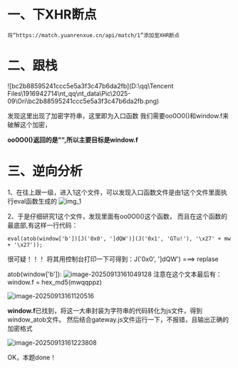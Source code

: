 # 一、下XHR断点
    将“https://match.yuanrenxue.cn/api/match/1”添加至XHR断点

# 二、跟栈

![bc2b88595241ccc5e5a3f3c47b6da2fb](D:\qq\Tencent Files\1916942714\nt_qq\nt_data\Pic\2025-09\Ori\bc2b88595241ccc5e5a3f3c47b6da2fb.png)

发现这里出现了加密字符串，这里即为入口函数
我们需要oo0O0()和window.f来破解这个加密，

**oo0O0()**返回的是"",所以主要目标是**window.f**

# 三、逆向分析
1、在往上跟一级，进入1这个文件，可以发现入口函数文件是由1这个文件里面执行eval函数生成的
![img_1](E:\Pycharm_Project\The-Journey-of-Web-Scraping-from-Scratch\猿人学\题目1：抓取所有（5页）机票的价格\img_1.png)

2、于是仔细研究1这个文件，发现里面有oo0O0()这个函数，
而且在这个函数的最底部,有这样一行代码：
```JS
eval(atob(window['b'])[J('0x0', ']dQW')](J('0x1', 'GTu!'), '\x27' + mw + '\x27'));
```
很可疑！！！
将其用控制台打印一下可得到：J('0x0', ']dQW') ===> replase

atob(window['b']):
![image-20250913161049128](C:\Users\19169\AppData\Roaming\Typora\typora-user-images\image-20250913161049128.png)
注意在这个文本最后有：window.f = hex_md5(mwqqppz)

![image-20250913161120516](C:\Users\19169\AppData\Roaming\Typora\typora-user-images\image-20250913161120516.png)

**window.f**已找到，将这一大串封装为字符串的代码转化为js文件，得到window_atob文件。
然后结合gateway.js文件运行一下，不报错，且输出正确的加密格式

![image-20250913161223808](C:\Users\19169\AppData\Roaming\Typora\typora-user-images\image-20250913161223808.png)

OK，本题done！